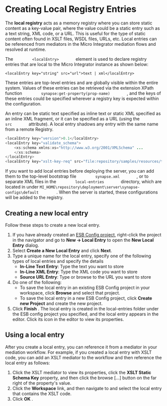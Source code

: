 # Creating Local Registry Entries

The **local registry** acts as a memory registry where you can store
static content as a key-value pair, where the value could be a static
entry such as a text string, XML code, or a URL. This is useful for the
type of static content often found in XSLT files, WSDL files, URLs, etc.
Local entries can be referenced from mediators in the Micro Integrator mediation flows and resolved at runtime.

The `         <localEntry>        ` element is used to declare registry
entries that are local to the Micro Integrator instance as shown below:

```
<localEntry key="string" src="url">text | xml</localEntry>
```

These entries are top-level entries and are globally visible within the
entire system. Values of these entries can be retrieved via the
extension XPath function `         synapse:get-property(prop-name)        ` , and the keys of
these entries could be specified wherever a registry key is expected
within the configuration.

An entry can be static text specified as inline text or static XML
specified as an inline XML fragment, or it can be specified as a URL
(using the `         src        ` attribute). A local entry shadows any
entry with the same name from a remote Registry.

``` java
<localEntry key="version">0.1</localEntry>
<localEntry key="validate_schema">
    <xs:schema xmlns:xs="http://www.w3.org/2001/XMLSchema" ...
    </xs:schema>
</localEntry>
<localEntry key="xslt-key-req" src="file:repository/samples/resources/transform/transform.xslt"/>
```

If you want to add local entries before deploying the server, you can
add them to the top-level bootstrap file `         synapse.xml        `
, or to separate XML files in the `         local-entries        `
directory, which are located in under
`MI_HOME\repository\deployment\server\synapse-configs\default        `. When the server is started, these configurations will be added to the
registry.

## Creating a new local entry

Follow these steps to create a new local entry.

1.  If you have already created an [ESB Config project](../../creating-projects/#esb-config-project), right-click the project in the navigator and go to **New → Local Entry** to open the **New Local Entry** dialog.
4.  Select **Create a New Local Entry** and click **Next**.
5.  Type a unique name for the local entry, specify one of the following types of local entries and specify the details
    -   **In-Line Text Entry**: Type the text you want to store
    -   **In-Line XML Entry**: Type the XML code you want to store
    -   **Source URL Entry**: Type or browse to the URL you want to store
6.  Do one of the following:  
    -   To save the local entry in an existing ESB Config project in your
        workspace, click **Browse** and select that project.
    -   To save the local entry in a new ESB Config project, click
        **Create new Project** and create the new project.
7.  Click **Finish** . The local entry is created in the local-entries
    folder under the ESB config project you specified, and the local
    entry appears in the editor. Click its icon in the editor to view
    its properties.

## Using a local entry

After you create a local entry, you can reference it from a mediator in
your mediation workflow. For example, if you created a local entry with
XSLT code, you can add an XSLT mediator to the workflow and then
reference the local entry as follows:

1.  Click the XSLT mediator to view its properties, click the **XSLT
    Static Schema Key** property, and then click the browse [...]
    button on the far right of the property's value.
2.  Click the **Workspace** link, and then navigate to and select the
    local entry that contains the XSLT code.
3.  Click **OK** .
